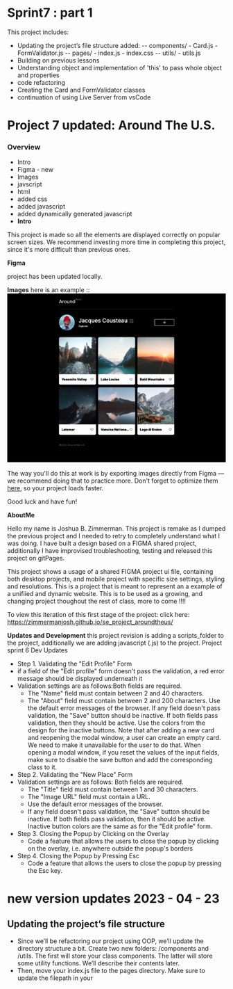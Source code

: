 # Sprint7 : part 1

This project includes:

- Updating the project’s file structure added:
  -- components/ - Card.js - FormValidator.js
  -- pages/ - index.js - index.css
  -- utils/ - utils.js
- Building on previous lessons
- Understanding object and implementation of 'this' to pass whole object and properties
- code refactoring
- Creating the Card and FormValidator classes
- continuation of using Live Server from vsCode

# Project 7 updated: Around The U.S.

### Overview

- Intro
- Figma - new
- Images
- javscript
- html
- added css
- added javascript
- added dynamically generated javascript
- **Intro**

This project is made so all the elements are displayed correctly on popular screen sizes. We recommend investing more time in completing this project, since it's more difficult than previous ones.

**Figma**

project has been updated locally.

**Images**
here is an example ::
![Alt text](images/pictures/Screenshot_overview.png "aroundthewrold")

The way you'll do this at work is by exporting images directly from Figma — we recommend doing that to practice more. Don't forget to optimize them [here](https://tinypng.com/), so your project loads faster.

Good luck and have fun!

**AboutMe**

Hello my name is Joshua B. Zimmerman. This project is remake as I dumped the previous project and I needed to retry to completely understand what I was doing. I have built a design based on a FIGMA shared project, additionally I have improvised troubleshooting, testing and released this project on gitPages.

This project shows a usage of a shared FIGMA project ui file, containing both desktop projects, and mobile project with specific size settings, styling and resolutions. This is a project that is meant to represent an a example of a unifiied and dynamic website. This is to be used as a growing, and changing project thoughout the rest of class, more to come !!!!

To view this iteration of this first stage of the project: click here: https://zimmermanjosh.github.io/se_project_aroundtheus/

**Updates and Development**
this project revision is adding a scripts_folder to the project, additionally we are adding javascript (.js) to the project.
Project sprint 6
Dev Updates

- Step 1. Validating the "Edit Profile" Form
- if a field of the "Edit profile" form doesn't pass the validation, a red error message should be displayed underneath it
- Validation settings are as follows:Both fields are required.
  - The "Name" field must contain between 2 and 40 characters.
  - The "About" field must contain between 2 and 200 characters.
    Use the default error messages of the browser.
    If any field doesn't pass validation, the "Save" button should be inactive. If both fields pass validation, then they should be active. Use the colors from the design for the inactive buttons.
    Note that after adding a new card and reopening the modal window, a user can create an empty card. We need to make it unavailable for the user to do that. When opening a modal window, if you reset the values of the input fields, make sure to disable the save button and add the corresponding class to it.
- Step 2. Validating the "New Place" Form
- Validation settings are as follows: Both fields are required.
  - The "Title" field must contain between 1 and 30 characters.
  - The "Image URL" field must contain a URL.
  - Use the default error messages of the browser.
  - If any field doesn't pass validation, the "Save" button should be inactive. If both fields pass validation, then it should be active. Inactive button colors are the same as for the "Edit profile" form.
- Step 3. Closing the Popup by Clicking on the Overlay
  - Code a feature that allows the users to close the popup by clicking on the overlay, i.e. anywhere outside the popup's borders
- Step 4. Closing the Popup by Pressing Esc
  - Code a feature that allows the users to close the popup by pressing the Esc key.

# new version updates 2023 - 04 - 23

## Updating the project’s file structure

- Since we’ll be refactoring our project using OOP, we’ll update the directory structure a bit. Create two new folders: /components and /utils. The first will store your class components. The latter will store some utility functions. We’ll describe their contents later.
- Then, move your index.js file to the pages directory. Make sure to update the filepath in your <script> tag accordingly.
- The /scripts directory with validator.js can be deleted.
- This is what your file structure should look like after the changes:
- "se_project_aroundtheus/
  components/
  Card.js
  FormValidator.js
  pages/
  index.js
  index.css
  utils/
  utils.js
  ...everything else "
- Creating the Card and FormValidator classes
- Create the Card class, which creates a card with text and an image link, as per the following requirements:
- It takes card data — text and a link to the image — and a template element selector as parameters into the constructor.
- It has private methods for working with markup and adding event listeners.
- It has private methods for each event handler.
- It has one public method that returns a fully functional card element populated with data.
- Create a Card class instance for each card.
- Create the FormValidator class, which sets settings for validating form fields according to the following requirements:
- Its constructor has two parameters. The first parameter is a settings object that stores selectors and form classes, and the second one takes a form element to be validated.
- It has private methods for processing the form, which include: checking the field's validity, changing the state of the Submit button, and adding all the needed handlers.
- It has a public method enableValidation(), which enables form validation.
- It has a public method to either disable the state of the button or reset form validation (including the state of the submit button).
- Create an instance of the FormValidator class for each form that should be validated.

## Code requirements

- This project will be different from your previous projects.
- Before, you were required to code and implement various features yourself
  -- for example, adding functioning buttons or making a popup appear and then disappear.
  - But this time, all the functionality is already there, and your task is to organize the code.
- The first requirement is to add the Card and FormValidator classes to the code and ensure that each of them performs one specific task. These classes should contain all the necessary code for performing their respective tasks.
- The second requirement is to divide the JavaScript code into modules. Your project will include four scripts:
- Card.js will contain the code of the Card class.
- FormValidator.js will contain the code of the FormValidator class.
- utils.js will contain the event handlers and the function that opens/closes modal windows.
- index.js will contain the rest of the code (you may have noticed that in some lessons we referred to this file as script.js; both index.js and script.js are common naming conventions for the main script file).
- The Card and FormValidator classes should be exported from their corresponding files, and then you will need to import and implement them inside of index.js.
- Ensure that the JS files are connected to index.html as modules.
